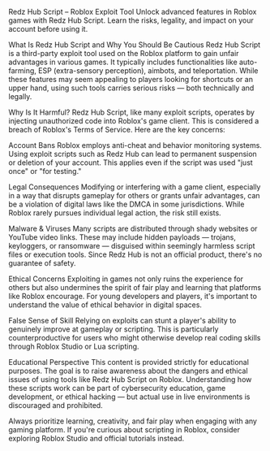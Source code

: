 Redz Hub Script – Roblox Exploit Tool
Unlock advanced features in Roblox games with Redz Hub Script. Learn the risks, legality, and impact on your account before using it.

What Is Redz Hub Script and Why You Should Be Cautious
Redz Hub Script is a third-party exploit tool used on the Roblox platform to gain unfair advantages in various games. It typically includes functionalities like auto-farming, ESP (extra-sensory perception), aimbots, and teleportation. While these features may seem appealing to players looking for shortcuts or an upper hand, using such tools carries serious risks — both technically and legally.

Why Is It Harmful?
Redz Hub Script, like many exploit scripts, operates by injecting unauthorized code into Roblox's game client. This is considered a breach of Roblox's Terms of Service. Here are the key concerns:

Account Bans
Roblox employs anti-cheat and behavior monitoring systems. Using exploit scripts such as Redz Hub can lead to permanent suspension or deletion of your account. This applies even if the script was used "just once" or "for testing."

Legal Consequences
Modifying or interfering with a game client, especially in a way that disrupts gameplay for others or grants unfair advantages, can be a violation of digital laws like the DMCA in some jurisdictions. While Roblox rarely pursues individual legal action, the risk still exists.

Malware & Viruses
Many scripts are distributed through shady websites or YouTube video links. These may include hidden payloads — trojans, keyloggers, or ransomware — disguised within seemingly harmless script files or execution tools. Since Redz Hub is not an official product, there's no guarantee of safety.

Ethical Concerns
Exploiting in games not only ruins the experience for others but also undermines the spirit of fair play and learning that platforms like Roblox encourage. For young developers and players, it's important to understand the value of ethical behavior in digital spaces.

False Sense of Skill
Relying on exploits can stunt a player's ability to genuinely improve at gameplay or scripting. This is particularly counterproductive for users who might otherwise develop real coding skills through Roblox Studio or Lua scripting.

Educational Perspective
This content is provided strictly for educational purposes. The goal is to raise awareness about the dangers and ethical issues of using tools like Redz Hub Script on Roblox. Understanding how these scripts work can be part of cybersecurity education, game development, or ethical hacking — but actual use in live environments is discouraged and prohibited.

Always prioritize learning, creativity, and fair play when engaging with any gaming platform. If you're curious about scripting in Roblox, consider exploring Roblox Studio and official tutorials instead.
